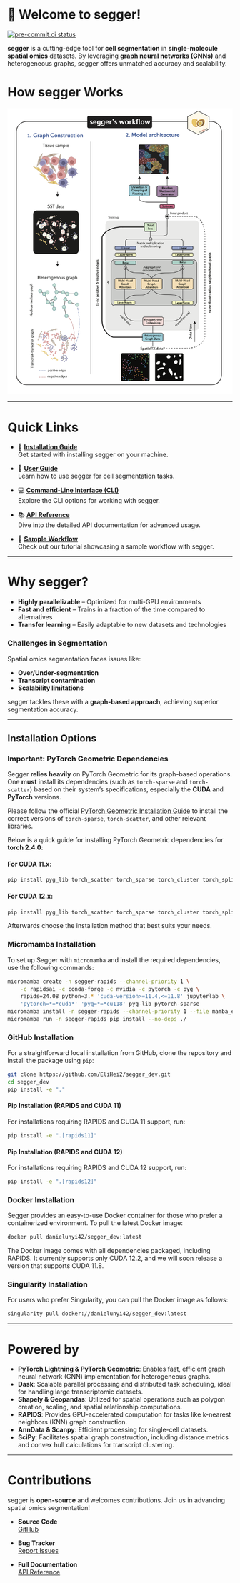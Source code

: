# 🍳 Welcome to segger!

[![pre-commit.ci status](https://results.pre-commit.ci/badge/github/EliHei2/segger_dev/main.svg)](https://results.pre-commit.ci/latest/github/EliHei2/segger_dev/main)

**segger** is a cutting-edge tool for **cell segmentation** in **single-molecule spatial omics** datasets. By leveraging **graph neural networks (GNNs)** and heterogeneous graphs, segger offers unmatched accuracy and scalability.

# How segger Works

![Segger Model](docs/images/Segger_model_08_2024.png)

---

# Quick Links

- 💾 **[Installation Guide](https://elihei2.github.io/segger_dev/installation/)**  
  Get started with installing segger on your machine.

- 📖 **[User Guide](https://elihei2.github.io/segger_dev/user_guide/)**  
  Learn how to use segger for cell segmentation tasks.

- 💻 **[Command-Line Interface (CLI)](https://elihei2.github.io/segger_dev/cli/)**  
  Explore the CLI options for working with segger.

- 📚 **[API Reference](https://elihei2.github.io/segger_dev/api/)**  
  Dive into the detailed API documentation for advanced usage.

- 📝 **[Sample Workflow](https://elihei2.github.io/segger_dev/notebooks/segger_tutorial/)**  
  Check out our tutorial showcasing a sample workflow with segger.

---

# Why segger?

- **Highly parallelizable** – Optimized for multi-GPU environments
- **Fast and efficient** – Trains in a fraction of the time compared to alternatives
- **Transfer learning** – Easily adaptable to new datasets and technologies

### Challenges in Segmentation

Spatial omics segmentation faces issues like:

- **Over/Under-segmentation**
- **Transcript contamination**
- **Scalability limitations**

segger tackles these with a **graph-based approach**, achieving superior segmentation accuracy.

---

## Installation Options

### Important: PyTorch Geometric Dependencies

Segger **relies heavily** on PyTorch Geometric for its graph-based operations. One **must** install its dependencies (such as `torch-sparse` and `torch-scatter`) based on their system’s specifications, especially the **CUDA** and **PyTorch** versions.

Please follow the official [PyTorch Geometric Installation Guide](https://pytorch-geometric.readthedocs.io/en/latest/install/installation.html) to install the correct versions of `torch-sparse`, `torch-scatter`, and other relevant libraries.

Below is a quick guide for installing PyTorch Geometric dependencies for **torch 2.4.0**:

#### For CUDA 11.x:

```bash
pip install pyg_lib torch_scatter torch_sparse torch_cluster torch_spline_conv -f https://data.pyg.org/whl/torch-2.4.0+cu121.html
```

#### For CUDA 12.x:

```bash
pip install pyg_lib torch_scatter torch_sparse torch_cluster torch_spline_conv -f https://data.pyg.org/whl/torch-2.4.0+cu118.html
```

Afterwards choose the installation method that best suits your needs.

### Micromamba Installation

To set up Segger with `micromamba` and install the required dependencies, use the following commands:

```bash
micromamba create -n segger-rapids --channel-priority 1 \
    -c rapidsai -c conda-forge -c nvidia -c pytorch -c pyg \
    rapids=24.08 python=3.* 'cuda-version>=11.4,<=11.8' jupyterlab \
    'pytorch=*=*cuda*' 'pyg=*=*cu118' pyg-lib pytorch-sparse
micromamba install -n segger-rapids --channel-priority 1 --file mamba_environment.yml
micromamba run -n segger-rapids pip install --no-deps ./
```

### GitHub Installation

For a straightforward local installation from GitHub, clone the repository and install the package using `pip`:

```bash
git clone https://github.com/EliHei2/segger_dev.git
cd segger_dev
pip install -e "."
```

#### Pip Installation (RAPIDS and CUDA 11)

For installations requiring RAPIDS and CUDA 11 support, run:

```bash
pip install -e ".[rapids11]"
```

#### Pip Installation (RAPIDS and CUDA 12)

For installations requiring RAPIDS and CUDA 12 support, run:

```bash
pip install -e ".[rapids12]"
```

### Docker Installation

Segger provides an easy-to-use Docker container for those who prefer a containerized environment. To pull the latest Docker image:

```bash
docker pull danielunyi42/segger_dev:latest
```

The Docker image comes with all dependencies packaged, including RAPIDS. It currently supports only CUDA 12.2, and we will soon release a version that supports CUDA 11.8.

### Singularity Installation

For users who prefer Singularity, you can pull the Docker image as follows:

```bash
singularity pull docker://danielunyi42/segger_dev:latest
```

---

# Powered by

- **PyTorch Lightning & PyTorch Geometric**: Enables fast, efficient graph neural network (GNN) implementation for heterogeneous graphs.
- **Dask**: Scalable parallel processing and distributed task scheduling, ideal for handling large transcriptomic datasets.
- **Shapely & Geopandas**: Utilized for spatial operations such as polygon creation, scaling, and spatial relationship computations.
- **RAPIDS**: Provides GPU-accelerated computation for tasks like k-nearest neighbors (KNN) graph construction.
- **AnnData & Scanpy**: Efficient processing for single-cell datasets.
- **SciPy**: Facilitates spatial graph construction, including distance metrics and convex hull calculations for transcript clustering.

---

# Contributions

segger is **open-source** and welcomes contributions. Join us in advancing spatial omics segmentation!

- **Source Code**  
  [GitHub](https://github.com/EliHei2/segger_dev)

- **Bug Tracker**  
  [Report Issues](https://github.com/EliHei2/segger_dev/issues)

- **Full Documentation**  
  [API Reference](https://elihei2.github.io/segger_dev/api/)
